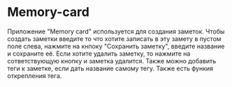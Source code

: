 # Memory-card
Приложение "Memory card" используется для создания заметок. Чтобы создать заметки введите то что хотите записать в эту замету в пустом поле слева, нажмите на кнпоку "Сохранить заметку", введите название и сохраните её. Если хотите удалить заметку, то нажмите на сответствующую кнопку и заметка удалится. Также можно добавить теги к заметке, если дать название самому тегу. Также есть функия открепления тега.
